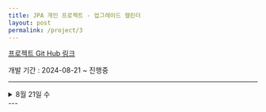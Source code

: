```yaml
---
title: JPA 개인 프로젝트 - 업그레이드 캘린더
layout: post
permalink: /project/3
---
```


[프로젝트 Git Hub 링크](https://github.com/Rlackdals981010/SpringJpaCalender)

개발 기간 : 2024-08-21 ~ 진행중

---
<details>
<summary>8월 21일 수</summary>
<div markdown="1">

---
오늘은 ERD 수정을 시작으로
1. 일정 CRU
2. 댓글 CRUD
3. 일정 전체 출력 페이징
4. 일정 D
5. 유저 CRUD
까지 진행했다.

---
# ERD
ERD 작성부터 큰 고난이 있었다.
지금 진행되는 프로젝트는 2개 이상의 테이블이 서로 1:N 혹은 N:M 관계를 맺게 되어있다.
우선 처음 발생한 오류는 1:N 상황에서 1인 테이블에 외래키를 설정한것. -> N의 입장인 테이블에 설정해야한다.
지금 프로젝트를 예로 들면 1개의 Event에 N개의 댓글이 달린다. 그러면 댓글 table에 Event ID라는 FK를 만들어줘야 한다.

두번째 오류는 N:M을 바로 연관한것이다. 무조건 중간 테이블을 생성해서 1:N, 1:M 관계로 관리해야한다.
어차피 JPA도 중간 테이블을 임의로 만들어서 관리하기 때문에, 개발자가 직접 하는게 더 좋다.

무튼 ERD는 [ReadMe](https://github.com/Rlackdals981010/SpringJpaCalender)에 있다.

---

---
# 일정 CRU
---
기본적으로 모든 구현은 3 Layer architecture로 구성된다.
우선 JPA를 사용하기 때문에 JDBC를 사용한 전 프로젝트와는 달리
build.gradle에 implementation 'org.springframework.boot:spring-boot-starter-data-jpa'를 사용해주면 된다.
이후 Repository를 interface로 생성하고 expends JpaRepository<엔티티 타입, 키 타입>으로 만들고 사용하면 된다.
CRUD중 Update를 제외한 모든 구현이 JpaRepository내부에 되어있기 때문에 CRD는 구현이 JDBC때랑 똑같다.

JPA덕분에 모든 비즈니스 로직은 Service에서 이뤄지게 되었고, save, delete, findById 등등은 내장 메소드를 사용하면 된다.
단, Update는 구현되어있지 않기 때문에 조금 다르게 접근해야한다.
우선 Update메소드를 Entity 내부 메소드로 생성하고, 이용하면 되는데, 이때 @Transactional을 사용해야한다.
이 어노테이션을 사용하면 해당 메소드가 하나의 트랜잭션으로 취급되어 메소드 종료시 데이터베이스에 변경으로 커밋된다.
즉, 변경 대상 Event의 id를 통해서 해당 인스턴스에 접근하여 update()하고 종료하면 자동으로 데이터베이스에 업로드된다.

---
# 댓글 CRUD
---
댓글로 일정과 동일하게 동작하지만 지금까지의 엔티티들과 다르게, 댓글은 일정의 id를 외래키로 소지하고 있다.
또한 본 프로젝트의 엔티티는 전부 양방향 관계 이므로 일정이 존재해야지만 댓글을 생성할 수 있고, 댓글이 삭제되면 일정에서도 삭제되어야 한다.
하지만 일정 테이블에 댓글 관련 column이 없다. 이 경우 Event 엔티티 내부에 

{% highlight ruby %}
@OneToMany(mappedBy = "event")
private List<Comment> commentList = new ArrayList<>();
{% endhighlight %}

를 통해서  일정 엔티티가 댓글 엔티티를 가지고 있다는걸 알려야한다. 이래야지 1개의 일정에 여러 댓글이 있다는걸 JVM이 알 수 있기 때문

또한 사실 댓글이 삭제되어도 일정에는 영향이 없기 때문에 댓글 CRUD도 하던대로 하면 된다.

---
# 일정 전체 출력 페이징
---
페이징부터 JPA의 진가가 발휘된다.
페이징은 Spring Data JPA가 제공하는 Pageable과 Page인터페이스를 사용하면 된다.
우선 페이징을 위해선 필수적으로 표시할 페이지와 페이지당 포함한 데이터 개수를 알려줘야 한다.
본 프로젝트에서는 이러한 정보를 쿼리 파라미터로 받기 때문에 다음과 같이 받는다.

{% highlight ruby %}
    @GetMapping()
    public List<PageResponseDto> printEvents(
            @RequestParam(value = "page") Integer page,
            @RequestParam(value = "size", defaultValue = "10") Integer size) {
        return eventSerivce.printEvents(page, size);
    }
{% endhighlight %}
이를 통해 Service에서 페이지네이션을 진행한다.
{% highlight ruby %}
public List<PageResponseDto> printEvents(int page, int size) {
    Pageable pageable = PageRequest.of(page, size, Sort.by("modifiedAt").descending());
    return eventRepository.findAll(pageable)
        .map(event -> new PageResponseDto(
            event.getTitle(),
            event.getContent(),
            event.getCommentList().size(),
            event.getCreatedAt(),
            event.getModifiedAt(),
            event.getUsername()
        ))
        .getContent();
    }
{% endhighlight %}
위 코드를 보면 Pageable pageable = PageRequest.of(page, size, Sort.by("modifiedAt").descending()); 부분부터 보이는데,
Pageable은 JPA에서 제공하는 인터페이스이고, page, size, 정렬 순서 등을 매개변수로 넣을 수 있다. 즉, 나는 지금 어느 페이지를 보여달라고 요청중인데, 한 페이지당 size만큼의 일정이 수록되고, 수정일 기준으로 내림차순 해달라는 것이다.
이후 pageable 조건에 맞춰서 eventRepository에서 일정을 찾는데, 이때 요구사항에 따라 .map()으로 해당 데이터들을 넣어서 .getContent()를 통해 List로 반환하고 있다.

---
# 일정 D
---
일정 삭제는 List<Comment>를 통해서 댓글이 일정에 묶여있기 때문에 일정 삭제시 관련 댓글도 전부 삭제해야한다.
이때 사용하는것이 영속성 전이이다.
영속성 전이는 영속 상태의 Entity에 취해지는 작업이 관련 Entity 까지 전파되는 것이다.
영속성 전이로는 저장과 삭제가 수행될 수 있는데, 여기선 삭제만 구현한다.

{% highlight ruby %}
@OneToMany(mappedBy = "event", cascade = {CascadeType.PERSIST, CascadeType.REMOVE})//영속성 전이로 한번에 댓글 다 삭제
private List<Comment> commentList = new ArrayList<>();
{% endhighlight %}

@관계 어노테이션의 파라미터인 cascade로 지정이 가능한데, CascadeType.PERSIST가 영속 상태를 의미하고 CascadeType.REMOVE로 삭제시 영속성 전이된다는걸 알린다.
이렇게 설정하면 Service단에서는 그냥 repository.delete(event)로 해당 이벤트를 지우면 자동으로 댓글까지 다 삭제된다.

---
# 유저 CRUD
---
유저 테이블이 추가되는 부분이다. 이때부터 슬슬 관계들이 복잡해진다.
ERD를 보면 유저는 일정과의 중간테이블과 댓글과 연관이 있다. 이때, 한명의 유저가 댓글을 여러개 작성하고, 한명의 유저가 여러개의 일정을 작성(애매함)하는걸 보면 D의 경우 영속성 전이를 사용해야한다는걸 유추할 수 있다.
무튼 이걸 신경써서 CRUD를 구현하면 눈물나는 중간 테이블을 이용해 일정과 매칭하기 가 있다.

한명의 유저가 여러개의 일정을 작성.. 에서 애매하다고 했던 이유는, 일정을 작성한 유저는 추가로 일정 담당 유저를 배치할 수 있다는 요구사항이 있기 때문이다. 이때문에 일정과 유저는 N:M관계가 되고, 이는 곧 중간 테이블 생성을 요구하게 된다.
나의 경우 유저가 일정을 포스트 한다고 생각해서 Post 테이블을 생성했고, Post 테이블은 PK인 PostId와 FK인 UserId, EventId를 갖는다.

이 테이블을 이용해서 연관관계를 맺는건 다음과 같다.
{% highlight ruby %}
public void setUserToEvent(Long eventId, Long userId) {
    Event setEvent = findEvent(eventId);
    User setUser = userRepository.findById(userId).orElseThrow(() -> new IllegalArgumentException("해당 유저는 없습니다."));

    Post post = new Post();
    post.setEvent(setEvent);
    post.setUser(setUser);
    postRepository.save(post);
}
{% endhighlight %}

이렇게 설정할 Event와 User를 찾아서 Post에 넣으면 끝이다. 

---
이렇게 정리하다 보니까 좀 아쉬운게 많이 보이는데, 프로젝트 마감이 다음주 목요일이기 때문에 우선 남은 추가 요구사항을 구현하고, 리팩토링을 진행할 예정이다.
우선 지금 아쉬운건 event 생성시 존재하지 않는 user id를 넣어도 생성이 된다는점. 
User - Event 관계를 수동으로 맺어야한다는 점. 등등 이 있다. 

---
</div>
</details>
---

